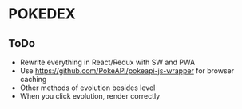 # POKEDEX

## ToDo

* Rewrite everything in React/Redux with SW and PWA
* Use https://github.com/PokeAPI/pokeapi-js-wrapper for browser caching
* Other methods of evolution besides level
* When you click evolution, render correctly